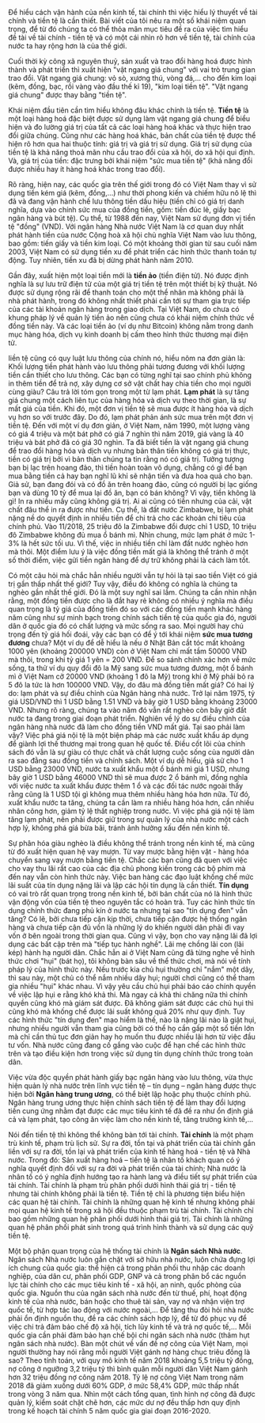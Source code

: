 Để hiểu cách vận hành của nền kinh tế, tài chính thì việc hiểu lý thuyết về tài chính và tiền tệ là cần thiết. Bài viết của tôi nêu ra một số khái niệm quan trọng, để từ đó chúng ta có thể thỏa mãn mục tiêu đề ra của việc tìm hiểu đề tài về tài chính - tiền tệ và có một cái nhìn rõ hơn về tiền tệ, tài chính của nước ta hay rộng hơn là của thế giới.

Cuối thời kỳ công xã nguyên thuỷ, sản xuất và trao đổi hàng hoá được hình thành và phát triển thì xuất hiện "vật ngang giá chung" với vai trò trung gian trao đổi. Vật ngang giá chung: vỏ sò, xương thú, vòng đá,... cho đến kim loại (kẽm, đồng, bạc, rồi vàng vào đầu thế kỉ 19), "kim loại tiền tệ". "Vật ngang giá chung" được thay bằng "tiền tệ".

Khái niệm đầu tiên cần tìm hiểu không đâu khác chính là tiền tệ. **Tiền tệ** là một loại hàng hoá đặc biệt được sử dụng làm vật ngang giá chung để biểu hiện và đo lường giá trị của tất cả các loại hàng hoá khác và thực hiện trao đổi giữa chúng. Cũng như các hàng hoá khác, bản chất của tiền tệ được thể hiện rõ hơn qua hai thuộc tính: giá trị và giá trị sử dụng. Giá trị sử dụng của tiền tệ là khả năng thoả mãn nhu cầu trao đổi của xã hội, do xã hội qui định. Và, giá trị của tiền: đặc trưng bởi khái niệm "sức mua tiền tệ" (khả năng đổi được nhiều hay ít hàng hoá khác trong trao đổi).

Rõ ràng, hiện nay, các quốc gia trên thế giới trong đó có Việt Nam thay vì sử dụng tiền kém giá (kẽm, đồng,...) như thời phong kiến và chiếm hữu nô lệ thì đã và đang vận hành chế lưu thông tiền dấu hiệu (tiền chỉ có giá trị danh nghĩa, dựa vào chính sức mua của đồng tiền, gồm: tiền đúc lẻ, giấy bạc ngân hàng và bút tệ). Cụ thể, từ 1988 đến nay, Việt Nam sử dụng đơn vị tiền tệ "đồng" (VND). Với ngân hàng Nhà nước Việt Nam là cơ quan duy nhất phát hành tiền của nước Cộng hoà xã hội chủ nghĩa Việt Nam vào lưu thông, bao gồm: tiến giấy và tiền kim
loại. Có một khoảng thời gian từ sau cuối năm 2003, Việt Nam có sử dụng tiền xu để phát triển các hình thức thanh toán tự động. Tuy nhiên, tiền xu đã bị dừng phát hành năm 2010.

Gần đây, xuất hiện một loại tiền mới là **tiền ảo** (tiền điện tử). Nó được định nghĩa là sự lưu trữ điện tử của một giá trị tiền tệ trên một thiết bị kỹ thuật. Nó được sử dụng rộng rãi để thanh toán cho một thể nhân mà không phải là nhà phát hành, trong đó không nhất thiết phải cần tới sự tham gia trực tiếp của các tài khoản ngân hàng trong giao dịch. Tại Việt Nam, do chưa có khung pháp lý về quản lý tiền ảo nên cũng chưa có khái niệm chính thức về đồng tiền này. Và các loại tiền ảo (ví dụ như Bitcoin) không nằm trong danh mục hàng hóa, dịch vụ kinh doanh bị cấm theo hình thức thương mại điện tử.

Iiền tệ cũng có quy luật lưu thông của chính nó, hiểu nôm na đơn giản là: Khối lượng tiền phát hành vào lưu thông phải tương đương với khối lượng tiền cần thiết cho lưu thông. Các bạn có từng nghĩ tại sao chính phủ không in thêm tiền để trả nợ, xây dựng cơ sở vật chất hay chia tiền cho mọi người cùng giàu? Câu trả lời tóm gọn trong một từ lạm phát. **Lạm phát** là sự tăng giá chung một cách liên tục của hàng hóa và dịch vụ theo thời gian, là sự mất giá của tiền. Khi đó, một đơn vị tiền tệ sẽ mua được ít hàng hóa và dịch vụ hơn so với trước đây. Do đó, lạm phát phản ánh sức mua trên một đơn vị tiền tệ. Đến với một ví dụ đơn giản, ở Việt Nam, năm 1990, một lượng vàng có giá 4 triệu và một bát phở có giá 7 nghìn thì năm 2019, giá vàng là 40 triệu và bát phở đã có giá 30 nghìn. Ta đã biết tiền là vật ngang giá chung để trao đổi hàng hóa và dịch vụ nhưng bản thân tiền không có giá trị thực, tiền có giá trị bởi vì bản thân chúng ta tin rằng nó có giá trị. Tưởng tượng bạn bị lạc trên hoang đảo, thì tiền hoàn toàn vô dụng, chẳng có gì để bạn mua bằng tiền cả hay bạn nghĩ lũ khỉ sẽ nhận tiền và đưa hoa quả cho bạn. Giả sử, bạn đang đói và có đồ ăn trên hoang đảo, cũng có người bị lạc giống bạn và dùng 10 tỷ để mua lại đồ ăn, bạn có bán không? Vì vậy, tiền không là gì! In ra nhiều mấy cũng không giá trị. Ai ai cũng có tiền nhưng của cải, vật chất đâu thể in ra được như tiền. Cụ thể, là đất nước Zimbabwe, bị lạm phát nặng nề do quyết định in nhiều tiền để chi trả cho các khoản chi tiêu của chính phủ. Vào 11/2018, 25 triệu đô la Zimbabwe đổi được chỉ 1 USD, 10 triệu đô Zimbabwe không đủ mua ổ bánh mì. Nhìn chung, mức lạm phát ở mức 1-3% là hết sức tối ưu. Vì thế, việc in nhiều tiền chỉ làm đất nước nghèo hơn mà thôi. Một điểm lưu ý là việc đồng tiền mất giá là không thể tránh ở một số thời điểm, việc gửi tiền ngân hàng để dự trữ không phải là cách làm tốt.

Có một câu hỏi mà chắc hẳn nhiều người vẫn tự hỏi là tại sao tiền Việt có giá trị gần thấp nhất thế giới? Tuy vậy, điều đó không có nghĩa là chúng ta nghèo gần nhất thế giới. Đó là một suy nghĩ sai lầm. Chúng ta cần nhìn nhận rằng, một đồng tiền được cho là đắt hay rẻ không có nhiều ý nghĩa mà điều quan trọng là tỷ giá của đồng tiền đó so với các đồng tiền mạnh khác hàng năm cũng như sự minh bạch trong chính sách tiền tệ của quốc gia đó, người dân ở quốc gia đó có chất lượng và mức sống ra sao. Mọi người hay chú trọng đến tỷ giá hối đoái, vậy các bạn có để ý tới khái niệm **sức mua tương đương** chưa? Một ví dụ để dễ hiểu là nếu ở Nhật Bản cắt tóc mất khoảng 1000 yên (khoảng 200000 VND) còn ở Việt Nam chỉ mất tầm 50000 VND mà thôi, trong khi tỷ giá 1 yên = 200 VND. Để so sánh chính xác hơn về mức sống, ta thử ví dụ quy đổi đô la Mỹ sang sức mua tương đương, một ổ bánh mì ở Việt Nam cỡ 20000 VND (khoảng 1 đô la Mỹ) trong khi ở Mỹ phải bỏ ra 5 đô la tức là hơn 100000 VND. Vậy, do đâu mà đồng tiền mất giá? Có hai lý do: lạm phát và sự điều chỉnh của Ngân hàng nhà nước. Trở lại năm 1975, tỷ giá USD/VND thì 1 USD bằng 1.51 VND và bây giờ 1 USD bằng khoảng 23000 VND. Nhưng rõ ràng, chúng ta vào năm đó vẫn rất nghèo còn bây giờ đất nước ta đang trong giai đoạn phát triển. Nghiên về lý do sự điều chỉnh của ngân hàng nhà nước đã làm cho đồng tiền VND mất giá. Tại sao phải làm vậy? Việc phá giá nội tệ là một biện pháp mà các nước xuất khẩu áp dụng để giành lợi thế thương mại trong quan hệ quốc tế. Điều cốt lõi của chính sách đó vẫn là sự giàu có thực chất và chất lượng cuộc sống của người dân ra sao đằng sau đồng tiền và chính sách. Một ví dụ dễ hiểu, giả sử cho 1 USD bằng 23000 VND, nước ta xuất khẩu một ổ bánh mì giá 1 USD, nhưng bây giờ 1 USD bằng 46000 VND thì sẽ mua được 2 ổ bánh mì, đồng nghĩa với việc nước ta xuất khẩu được thêm 1 ổ và các đối tác nước ngoài thấy rằng cũng là 1 USD tội gì không mua thêm nhiều hàng hóa hơn nữa. Từ đó, xuất khẩu nước ta tăng, chúng ta cần làm ra nhiều hàng hóa hơn, cần nhiều nhân công hơn, giảm tỷ lệ thất nghiệp trong nước. Vì việc phá giá nội tệ làm tăng lạm phát, nên phải được giữ trong sự quản lý của nhà nước một cách hợp lý, không phá giá bừa bãi, tránh ảnh hưởng xấu đến nền kinh tế. 

Sự phân hóa giàu nghèo là điều không thể tránh trong nền kinh tế, mà cũng từ đó xuất hiện quan hệ vay mượn. Từ vay mược bằng hiện vật - hàng hóa chuyển sang vay mượn bằng tiền tệ. Chắc các bạn cũng đã quen với việc cho vay thu lãi rất cao của các địa chủ phong kiến trong các bộ phim mà đến nay vẫn còn hình thức này. Việc ban hàng các đạo luật khống chế mức lãi suất của tín dụng nặng lãi và lập các hội tín dụng là cần thiết. **Tín dụng** có vai trò rất quan trọng trong nền kinh tế, bởi bản chất của nó là hình thức vận động vốn của tiền tệ theo nguyên tắc có hoàn trả. Tuy các hình thức tín dụng chính thức đang phủ kín ở nước ta nhưng tại sao "tín dụng đen" vẫn tăng? Có lẽ, bởi chưa tiếp cận kịp thời, chưa tiếp cận được hệ thống ngân hàng và chưa tiếp cận đủ vốn là những lý do khiến người dân phải đi vay vốn ở bên ngoài trong thời gian qua. Cũng vì vậy, bọn cho vay nặng lãi đã lợi dụng các bất cập trên mà "tiếp tục hành nghề". Lãi mẹ chồng lãi con (lãi kép) hành hạ người dân. Chắc hẳn ai ở Việt Nam cũng đã từng nghe về hình thức chơi "hụi" (bát họ), tôi không bàn sâu về thể thức chơi, mà nói về tính pháp lý của hình thức này. Nếu trước kia chủ hụi thường chỉ "nắm" một dây, thì sau này, một chủ có thể nắm nhiều dây hụi; người chơi cũng có thể tham gia nhiều "hụi" khác nhau. Vì vậy yêu cầu chủ hụi phải báo cáo chính quyền về việc lập hụi e rằng khó khả thi. Mà ngay cả khả thi chăng nữa thì chính quyền cũng khó mà giám sát được. Đã không giám sát được các chủ hụi thì cũng khó mà khống chế được lãi suất không quá 20% như quy định. Tuy các hình thức "tín dụng đen" mạo hiểm là thế, nào là nặng lãi nào là giật hụi, nhưng nhiều người vẫn tham gia cũng bởi có thể họ cần gấp một số tiền lớn mà chỉ cần thủ tục đơn giản hay họ muốn thu được nhiều lãi hơn từ việc đầu tư vốn. Nhà nước cũng đang cố gắng vào cuộc để hạn chế các hình thức trên và tạo điều kiện hơn trong việc sử dụng tín dụng chính thức trong toàn dân.

Việc vừa độc quyền phát hành giấy bạc ngân hàng vào lưu thông, vừa thực hiện quản lý nhà nước trên lĩnh vực tiền tệ – tín dụng – ngân hàng được thực hiện bởi **Ngân hàng trung ương**, có thể biệt lập hoặc phụ thuộc chính phủ. Ngân hàng trung ương thực hiện chính sách tiền tệ để làm thay đổi lượng tiền cung ứng nhằm đạt được các mục tiêu kinh tế đã đề ra như ổn định giá cả và lạm phát, tạo công ăn việc làm cho nền kinh tế, tăng trưởng kinh tế,... 

Nói đến tiền tệ thì không thể không bàn tới tài chính. **Tài chính** là một phạm trù kinh tế, phạm trù lịch sử. Sự ra đời, tồn tại và phát triển của tài chính gắn liền với sự ra đời, tồn lại và phát triển của kinh tế hàng hoá - tiền tệ và Nhà nước. Trong đó: Sản xuất hàng hoá – tiền tệ là nhân tố khách quan có ý nghĩa quyết định đối với sự ra đời và phát triển của tài chính; Nhà nước là nhân tố có ý nghĩa định hướng tạo ra hành lang và điều tiết sự phát triển của tài chính. Tài chính là phạm trù phân phối dưới hình thái giá trị - tiền tệ nhưng tài chính không phải là tiền tệ. Tiền tệ chỉ là phương tiện biểu hiện các quan hệ tài chính. Tài chính là những quan hệ kinh tế nhưng không phải mọi quan hệ kinh tế trong xã hội đều thuộc phạm trù tài chính. Tài chính chỉ bao gồm những quan hệ phân phối dưới hình thái giá trị. Tài chính là những quan hệ phân phối phát sinh trong quá trình hình thành và sử dụng các quỹ tiền tệ.

Một bộ phận quan trọng của hệ thống tài chính là **Ngân sách Nhà nước**. Ngân sách Nhà nước luôn gắn chặt với sở hữu nhà nước, luôn chứa đựng lợi ích chung của quốc gia: thể hiện cả trong phân phối thu nhập các doanh nghiệp, của dân cư, phân phối GDP, GNP và cả trong phân bổ các nguồn lực tài chính cho các mục tiêu kinh tế - xã hội, an ninh, quốc phòng của quốc gia. Nguồn thu của ngân sách nhà nước đến từ thuế, phí, hoạt động kinh tế của nhà nước, bán hoặc cho thuê tài sản, vay nợ và nhận viện trợ quốc tế, từ hợp tác lao động với nước ngoài,... Để tăng thu đòi hỏi nhà nước phải ổn định nguồn thu, đề ra các chính sách hợp lý, để từ đó phục vụ để việc chi trả đảm bảo chế độ xã hội, tích lũy kinh tế và trả nợ quốc tế,... Mỗi quốc gia cần phải đảm bảo hạn chế bội chi ngân sách nhà nước (thâm hụt ngân sách nhà nước). Bàn một chút về vấn đề nợ công của Việt Nam, mọi người thường hay nói rằng mỗi người Việt gánh nợ hàng chục triêu đồng là sao? Theo tính toán, với quy mô kinh tế năm 2018 khoảng 5,5 triệu tỷ đồng, nợ công ở ngưỡng 3,2 triệu tỷ thì bình quân mỗi người dân Việt Nam gánh hơn 32 triệu đồng nợ công năm 2018. Tỷ lệ nợ công Việt Nam trong năm 2018 đã giảm xuống dưới 60% GDP, ở mức 58,4% GDP, mức thấp nhất trong vòng 3 năm qua. Nhìn một cách tổng quan, tình hình nợ công đã được quản lý, kiểm soát chặt chẽ hơn, các mức dư nợ đều thấp hơn quy định trong kế hoạch tài chính 5 năm quốc gia giai đoạn 2016-2020.



